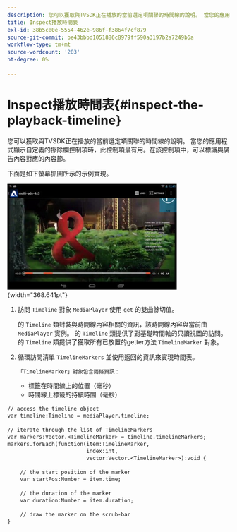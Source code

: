 ```yaml
---
description: 您可以獲取與TVSDK正在播放的當前選定項關聯的時間線的說明。 當您的應用程式顯示自定義的擦除欄控制項時，此控制項最有用。在該控制項中，可以標識與廣告內容對應的內容節。
title: Inspect播放時間表
exl-id: 38b5ce0e-5554-462e-986f-f3864f7cf879
source-git-commit: be43bbbd1051886c8979ff590a3197b2a7249b6a
workflow-type: tm+mt
source-wordcount: '203'
ht-degree: 0%

---
```


# Inspect播放時間表{#inspect-the-playback-timeline}

您可以獲取與TVSDK正在播放的當前選定項關聯的時間線的說明。 當您的應用程式顯示自定義的擦除欄控制項時，此控制項最有用。在該控制項中，可以標識與廣告內容對應的內容節。

下面是如下螢幕抓圖所示的示例實現。
<!--<a id="fig_6D9FB3764F3947A38B8E7726187BD461"></a>-->

![](assets/inspect-playback.jpg){width="368.641pt"}

1. 訪問 `Timeline` 對象 `MediaPlayer` 使用 `get` 的雙曲餘切值。

   的 `Timeline` 類封裝與時間線內容相關的資訊，該時間線內容與當前由 `MediaPlayer` 實例。 的 `Timeline` 類提供了對基礎時間軸的只讀視圖的訪問。 的 `Timeline` 類提供了獲取所有已放置的getter方法 `TimelineMarker` 對象。

1. 循環訪問清單 `TimelineMarkers` 並使用返回的資訊來實現時間表。

       「TimelineMarker」對象包含兩條資訊：
   
   * 標籤在時間線上的位置（毫秒）
   * 時間線上標籤的持續時間（毫秒）

<!--<a id="example_BA936629E82B4082A2E2C548E3FC3357"></a>-->

```
// access the timeline object 
var timeline:Timeline = mediaPlayer.timeline; 
 
// iterate through the list of TimelineMarkers 
var markers:Vector.<TimelineMarker> = timeline.timelineMarkers; 
markers.forEach(function(item:TimelineMarker,  
                         index:int,  
                         vector:Vector.<TimelineMarker>):void { 
    
    // the start position of the marker 
    var startPos:Number = item.time; 
 
    // the duration of the marker 
    var duration:Number = item.duration; 
 
    // draw the marker on the scrub-bar 
}
```
